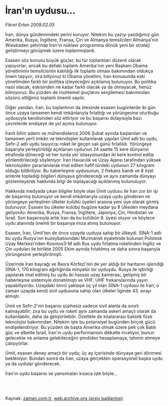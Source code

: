 # İran'ın uydusu...

*Fikret Ertan 2009.02.05*

<td class="columnist-detail">
<p>İran, dünya gündemindeki yerini koruyor. Nitekim bu yazıyı yazdığımız gün Amerika, Rusya, İngiltere, Fransa, Çin ve Almanya temsilcileri Almanya'nın Wiesbaden şehrinde İran'ın nükleer programına dönük yeni bir strateji geliştirmeyi görüşmek üzere toplanmışlardı.</p>
<p>
<div id="haberMetinDiv">
<p> Esasen söz konusu büyük güçler, bu tür toplantıları düzenli olarak yapıyorlar; ancak bu defaki toplantı Amerika'nın yeni Başkanı Obama yönetiminin temsilcisinin katıldığı ilk toplantı olması bakımından oldukça önem taşıyor; zira biliyoruz ki Obama yönetimi, İran konusunda eski yönetimden farklı bir politika izleyeceğini açıklamış bulunuyor. Bu politika nasıl olacak, eskisinden ne kadar farklı olacak ya da olmayacak, henüz bilmiyoruz. Bu yüzden de muhtemel ipuçlarını sergilemesi bakımından sözünü ettiğimiz toplantı önemli sayılır.
<p> Diğer yandan, İran, bu toplantının da ötesinde esasen bugünlerde iki gün önce uzaya tamamen kendi imkânlarıyla fırlattığı ve yörüngesine oturttuğu uydusuyla kendisinden söz ettiriyor ve bu başarısı dolayısıyla bazı çevrelerde endişeye de yol açmış bulunuyor.
<p> İranlı bilim adamı ve mühendislerce 2006 Şubat ayında başlanılan ve tamamen yerli imkân ve teknolojiler kullanılarak yapılan Ümit adlı bu uydu, Sefir-2 adlı uydu taşıyıcısı roket ile geçen salı günü fırlatıldı. Yörüngeye başarıyla yerleştirildiği açıklanan uydunun 24 saatte 15 kere dünyanın etrafında döneceği ve her turda yer istasyonundan iki kere kontrol edilip yönlendirileceği söyleniyor. İran Havacılık ve Uzay Ajansı tarafından yüksek teknolojiden yararlanılarak imal edilen hafif türdeki uydunun 27 kilogram olduğu bildiriliyor. Bu haberleşme uydusunun, 2 frekans bandı ve 8 özel antenle topladığı bilgileri dünyaya göndereceği ve aynı zamanda dünyayı gözlemleyerek hakkında bilgi de toplayacağı açıklanmış bulunuluyor.
<p> Hakkında medyada çıkan bilgiler böyle olan Ümit uydusu ile İran zor bir işi de başarmış bulunuyor ve kendi imkânlarıyla uzaya uydu gönderen ve yörüngeye yerleştiren ülkeler kulübü üyeleri arasına yeni üye olarak girmiş bulunuyor. Esasen bu ülkeler kulübü bugüne kadar şu 8 ülkeden meydana geliyordu: Amerika, Rusya, Fransa, İngiltere, Japonya, Çin, Hindistan ve İsrail. Son başarısıyla artık İran da bu kulübün 9. üyesi oluyor ve böylece uydu alanında önemli bir başarıya imza atmış bulunuyor.
<p> Esasen, İran, Ümit'ten de önce uzayda uyduya sahip bir ülkeydi. SİNA-1 adlı bu uydu Rusya'nın kuzeybatısındaki Murmansk eyaletinde bulunan Polstesk Uzay Merkezi'nden Kosmos3-M adlı Rus uydu fırlatma roketinden İngiliz ve Çin uyduları ile birlikte 2005 Ekim ayında fırlatılmış ve daha sonra başarıyla yörüngesine yerleştirilmişti.
<p> Üzerinde İran bayrağı ve Basra Körfezi'nin de yer aldığı bir haritanın işlendiği SİNA-1, 170 kilogram ağırlığında minyatür bir uyduydu. Rusya ile işbirliği yapılarak imal edilmiş bu uydu iki hassas uzay kamerası, gelişmiş bir haberleşme sistemiyle donatılmıştı ve VHF, UHF frekanslarında yayın yapabiliyordu. Uzaydaki ömrü yaklaşık üç yıl olan SİNA-1 uydusu ile İran, o zaman uzayda kendi sivil uydusuna sahip olan ülkeler liginde 43. sırayı almıştı. 
<p> Ümit ve Sefir-2'nin başarısı şüphesiz sadece sivil alanla da sınırlı kalmayabilir; zira bu uydu ve roketi aynı zamanda askerî amaçlı olarak da kullanılabilir, daha da geliştirilebilir. Özellikle de kıtalararası balistik füze teknolojisi bakımından. Nitekim işte bu potansiyel bugünden birçok gücü endişelendiriyor. Bu yüzden de başta Amerika olmak üzere pek çok Batılı güç ve elbette İsrail, İran'ın uydu performansını dikkatle inceliyor, bunun gelecekte ne anlama gelebileceğini şimdiden hesaplamaya, tahmin etmeye çalışıyorlar.
<p> Ümit, esasen deney amaçlı bir uydu; üç ay içerisinde dünyaya geri dönmesi bekleniyor. Bundan sonra da İran, uzaya gerçekten operasyonel başka uydu ya da uydular gönderecek.
<p> İran'ın uydu başarısı ve yansımaları kısaca işte böyle...</p></p></p></p></p></p></p></p></p></div>
</p>


<p><br>
		 </br></p></td>

Kaynak: [zaman.com.tr](http://zaman.com.tr/yazar.do?yazino=811766), [web.archive.org (arşiv bağlantısı)](http://web.archive.org/web/20120118011531/http://www.zaman.com.tr:80/yazar.do?yazino=811766)
